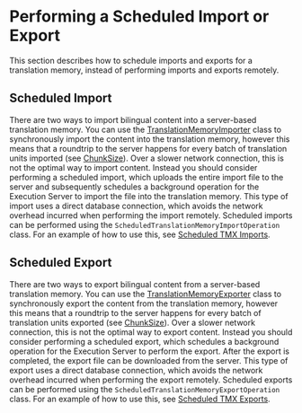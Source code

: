 Performing a Scheduled Import or Export
======
This section describes how to schedule imports and exports for a translation memory, instead of performing imports and exports remotely.

Scheduled Import
------
There are two ways to import bilingual content into a server-based translation memory. You can use the [TranslationMemoryImporter](../../api/translationmemory/Sdl.LanguagePlatform.TranslationMemoryApi.TranslationMemoryImporter.yml) class to synchronously import the content into the translation memory, however this means that a roundtrip to the server happens for every batch of translation units imported (see [ChunkSize](../../api/translationmemory/Sdl.Core.TM.ImportExport.Importer.yml#Sdl_Core_TM_ImportExport_Importer_ChunkSize)). Over a slower network connection, this is not the optimal way to import content. Instead you should consider performing a scheduled import, which uploads the entire import file to the server and subsequently schedules a background operation for the Execution Server to import the file into the translation memory. This type of import uses a direct database connection, which avoids the network overhead incurred when performing the import remotely. Scheduled imports can be performed using the `ScheduledTranslationMemoryImportOperation` class. For an example of how to use this, see [Scheduled TMX Imports](scheduled_tmx_imports.md).

Scheduled Export
------
There are two ways to export bilingual content from a server-based translation memory. You can use the [TranslationMemoryExporter](../../api/translationmemory/Sdl.LanguagePlatform.TranslationMemoryApi.TranslationMemoryExporter.yml) class to synchronously export the content from the translation memory, however this means that a roundtrip to the server happens for every batch of translation units exported (see [ChunkSize](../../api/translationmemory/Sdl.LanguagePlatform.TranslationMemoryApi.TranslationMemoryExporter.yml#Sdl_LanguagePlatform_TranslationMemoryApi_TranslationMemoryExporter_ChunkSize)). Over a slower network connection, this is not the optimal way to export content. Instead you should consider performing a scheduled export, which schedules a background operation for the Execution Server to perform the export. After the export is completed, the export file can be downloaded from the server. This type of export uses a direct database connection, which avoids the network overhead incurred when performing the export remotely. Scheduled exports can be performed using the `ScheduledTranslationMemoryExportOperation` class. For an example of how to use this, see [Scheduled TMX Exports](scheduled_tmx_exports.md).